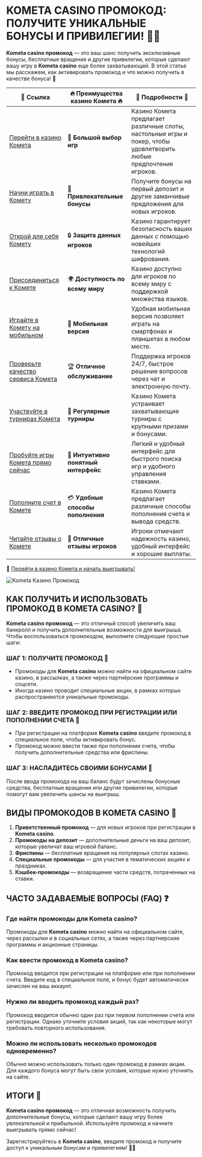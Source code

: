 # KOMETA CASINO ПРОМОКОД: ПОЛУЧИТЕ УНИКАЛЬНЫЕ БОНУСЫ И ПРИВИЛЕГИИ! 🎁✨

**Kometa casino промокод** — это ваш шанс получить эксклюзивные бонусы, бесплатные вращения и другие привилегии, которые сделают вашу игру в **Kometa casino** еще более захватывающей. В этой статье мы расскажем, как активировать промокод и что можно получить в качестве бонуса! 🚀

| 🔗 **Ссылка**                                         | 🔥 **Преимущества казино Комета** 🔥  | 🌟 **Подробности** 🌟 |
|-----------------------------------------------------|-------------------------------------|----------------------|
| [Перейти в казино Комета](https://brandplay.link/8ZymQJV8) | 🎰 **Большой выбор игр**           | Казино Комета предлагает различные слоты, настольные игры и покер, чтобы удовлетворить любые предпочтения игроков. |
| [Начни играть в Комету](https://brandplay.link/8ZymQJV8) | 💸 **Привлекательные бонусы**      | Получите бонусы на первый депозит и другие заманчивые предложения для новых игроков. |
| [Открой для себя Комету](https://brandplay.link/8ZymQJV8) | 🔒 **Защита данных игроков**      | Казино гарантирует безопасность ваших данных с помощью новейших технологий шифрования. |
| [Присоединиться к Комете](https://brandplay.link/8ZymQJV8) | 🌍 **Доступность по всему миру**   | Казино доступно для игроков по всему миру с поддержкой множества языков. |
| [Играйте в Комету на мобильном](https://brandplay.link/8ZymQJV8) | 📱 **Мобильная версия**           | Удобная мобильная версия позволяет играть на смартфонах и планшетах в любом месте. |
| [Проверьте качество сервиса Комета](https://brandplay.link/8ZymQJV8) | 🏆 **Отличное обслуживание**      | Поддержка игроков 24/7, быстрое решение вопросов через чат и электронную почту. |
| [Участвуйте в турнирах Комета](https://brandplay.link/8ZymQJV8) | 🎉 **Регулярные турниры**         | Казино Комета устраивает захватывающие турниры с крупными призами и бонусами. |
| [Пробуйте игры Комета прямо сейчас](https://brandplay.link/8ZymQJV8) | 🎯 **Интуитивно понятный интерфейс** | Легкий и удобный интерфейс для быстрого поиска игр и удобного управления ставками. |
| [Пополните счет в Комете](https://brandplay.link/8ZymQJV8) | 💳 **Удобные способы пополнения**  | Казино Комета предлагает различные способы пополнения счета и вывода средств. |
| [Читайте отзывы о Комете](https://brandplay.link/8ZymQJV8) | 💬 **Отличные отзывы игроков**    | Игроки отмечают надежность казино, удобный интерфейс и хорошие выплаты. |

🔗 [Перейти в казино Комета и начать выигрывать!](https://brandplay.link/8ZymQJV8)

![Kometa Казино Промокод](https://sun9-35.userapi.com/impf/iW6wXfa-ZJ-K__tTHhcI8--eOuT0fF_cmF173Q/in_qlf06hTM.jpg?size=1920x768&quality=95&crop=0,73,1070,427&sign=8a151cd9063128bae2a69b9f942a9a04&type=cover_group)

## КАК ПОЛУЧИТЬ И ИСПОЛЬЗОВАТЬ ПРОМОКОД В KOMETA CASINO? 🎯

**Kometa casino промокод** — это отличный способ увеличить ваш банкролл и получить дополнительные возможности для выигрыша. Чтобы воспользоваться промокодом, выполните следующие простые шаги:

### ШАГ 1: ПОЛУЧИТЕ ПРОМОКОД 🎉

- Промокоды для **Kometa casino** можно найти на официальном сайте казино, в рассылках, а также через партнёрские программы и соцсети.
- Иногда казино проводит специальные акции, в рамках которых распространяются уникальные промокоды.

### ШАГ 2: ВВЕДИТЕ ПРОМОКОД ПРИ РЕГИСТРАЦИИ ИЛИ ПОПОЛНЕНИИ СЧЕТА 🔑

- При регистрации на платформе **Kometa casino** введите промокод в специальное поле, чтобы активировать бонус.
- Промокод можно ввести также при пополнении счета, чтобы получить дополнительные средства или фриспины.

### ШАГ 3: НАСЛАДИТЕСЬ СВОИМИ БОНУСАМИ 🎰

После ввода промокода на ваш баланс будут зачислены бонусные средства, бесплатные вращения или другие привилегии, которые помогут вам увеличить шансы на выигрыш.

## ВИДЫ ПРОМОКОДОВ В KOMETA CASINO 🎁

1. **Приветственный промокод** — для новых игроков при регистрации в **Kometa casino**.
2. **Промокоды на депозит** — дополнительные деньги на ваш депозит, которые увеличат ваш игровой баланс.
3. **Фриспины** — бесплатные вращения на популярных слотах казино.
4. **Специальные промокоды** — для участия в тематических акциях и праздниках.
5. **Кэшбек-промокоды** — возвращение части средств, потраченных на ставки.

## ЧАСТО ЗАДАВАЕМЫЕ ВОПРОСЫ (FAQ) ❓

### Где найти промокоды для **Kometa casino**?

Промокоды для **Kometa casino** можно найти на официальном сайте, через рассылки и в социальных сетях, а также через партнерские программы и акционные страницы.

### Как ввести промокод в **Kometa casino**?

Промокод вводится при регистрации на платформе или при пополнении счета. Введите код в специальное поле, и бонус будет автоматически зачислен на ваш аккаунт.

### Нужно ли вводить промокод каждый раз?

Промокод вводится обычно один раз при первом пополнении счета или регистрации. Однако уточните условия акций, так как некоторые могут требовать повторного использования.

### Можно ли использовать несколько промокодов одновременно?

Обычно можно использовать только один промокод в рамках акции. Для каждого бонуса могут быть свои условия, которые нужно уточнять на сайте.

## ИТОГИ 🎉

**Kometa casino промокод** — это отличная возможность получить дополнительные бонусы, которые сделают вашу игру более увлекательной и прибыльной. Используйте промокод и начните выигрывать прямо сейчас!

Зарегистрируйтесь в **Kometa casino**, введите промокод и получите доступ к уникальным бонусам и привилегиям! 🎰💸
